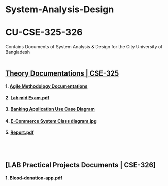 # System-Analysis-Design

# CU-CSE-325-326
Contains Documents of System Analysis &amp; Design for the City University of Bangladesh
<br/><br/>

## [Theory Documentations | CSE-325](https://github.com/Jobayerhaque/System-Analysis-Design)
#### 1. [Agile Methodology Documentations](https://github.com/Jobayerhaque/System-Analysis-Design/blob/master/Agile%20Development%20Methodology.pdf )
#### 2. [Lab mid Exam.pdf](https://github.com/Jobayerhaque/System-Analysis-Design/blob/master/Lab%20mid%20Exam.pdf)
#### 3. [Banking Application Use Case Diagram](https://github.com/Jobayerhaque/System-Analysis-Design/blob/master/Banking%20App.jpg)
#### 4. [E-Commerce System Class diagram.jpg](https://github.com/Jobayerhaque/System-Analysis-Design/blob/master/New%20Online%20e-Commerce%20System.jpg)
#### 5. [Report.pdf](https://github.com/Jobayerhaque/System-Analysis-Design/blob/master/Report.pdf)
<br/><br/>

## [LAB Practical Projects Documents | CSE-326]
#### 1. [Blood-donation-app.pdf](https://github.com/Jobayerhaque/System-Analysis-Design/blob/master/Blood-donation-app.pdf) 
